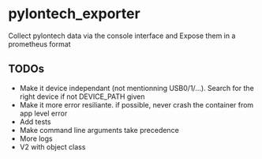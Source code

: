# pylontech_exporter

Collect pylontech data via the console interface and Expose them in a prometheus format

## TODOs
* Make it device independant (not mentionning USB0/1/...). Search for the right device if not DEVICE_PATH given
* Make it more error resiliante. if possible, never crash the container from app level error
* Add tests
* Make command line arguments take precedence
* More logs
* V2 with object class